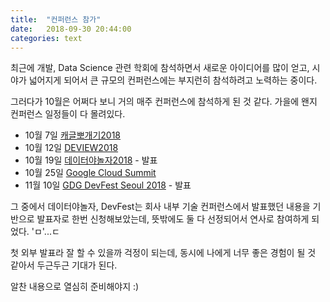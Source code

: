 ```yaml
---
title:  "컨퍼런스 참가"
date:   2018-09-30 20:44:00
categories: text
---
```


최근에 개발, Data Science 관련 학회에 참석하면서 새로운 아이디어를 많이 얻고, 시야가 넓어지게 되어서 큰 규모의 컨퍼런스에는 부지런히 참석하려고 노력하는 중이다.

그러다가 10월은 어쩌다 보니 거의 매주 컨퍼런스에 참석하게 된 것 같다. 가을에 왠지 컨퍼런스 일정들이 다 몰려있다.

- 10월 7일 [캐글뽀개기2018](http://kagglebreak.com/databreak2018)
- 10월 12일 [DEVIEW2018](https://deview.kr/2018/)
- 10월 19일 [데이터야놀자2018](https://datayanolja.github.io/) - 발표
- 10월 25일 [Google Cloud Summit](https://cloudplatformonline.com/2018-Summit-Korea-Home.html)
- 11월 10일 [GDG DevFest Seoul 2018](https://devfest-seoul18.gdg.kr/) - 발표

그 중에서 데이터야놀자, DevFest는 회사 내부 기술 컨퍼런스에서 발표했던 내용을 기반으로 발표자로 한번 신청해보았는데, 뜻밖에도 둘 다 선정되어서 연사로 참여하게 되었다. 'ㅁ'...ㄷ

첫 외부 발표라 잘 할 수 있을까 걱정이 되는데, 동시에 나에게 너무 좋은 경험이 될 것 같아서 두근두근 기대가 된다. 

알찬 내용으로 열심히 준비해야지 :)
